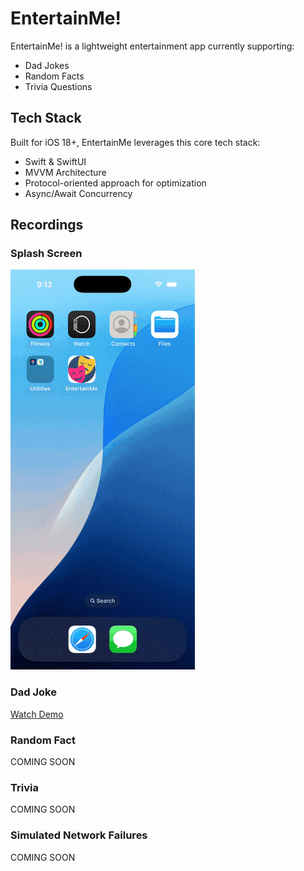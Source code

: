 # EntertainMe!

EntertainMe! is a lightweight entertainment app currently supporting:
- Dad Jokes
- Random Facts
- Trivia Questions

## Tech Stack

Built for iOS 18+, EntertainMe leverages this core tech stack:
- Swift & SwiftUI
- MVVM Architecture
- Protocol-oriented approach for optimization
- Async/Await Concurrency

## Recordings

### Splash Screen

![Splash Screen](Media/SplashScreen.gif)

### Dad Joke

[Watch Demo](https://github.com/jeffSweeney/EntertainMe/blob/master/Media/DadJokes.mp4?raw=true)

### Random Fact

COMING SOON

### Trivia

COMING SOON

### Simulated Network Failures

COMING SOON
